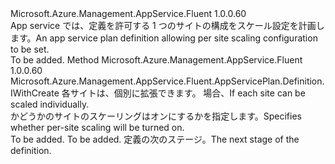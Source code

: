 <Type Name="IWithPerSiteScaling" FullName="Microsoft.Azure.Management.AppService.Fluent.AppServicePlan.Definition.IWithPerSiteScaling">
  <TypeSignature Language="C#" Value="public interface IWithPerSiteScaling" />
  <TypeSignature Language="ILAsm" Value=".class public interface auto ansi abstract IWithPerSiteScaling" />
  <TypeSignature Language="DocId" Value="T:Microsoft.Azure.Management.AppService.Fluent.AppServicePlan.Definition.IWithPerSiteScaling" />
  <TypeSignature Language="VB.NET" Value="Public Interface IWithPerSiteScaling" />
  <TypeSignature Language="F#" Value="type IWithPerSiteScaling = interface" />
  <AssemblyInfo>
    <AssemblyName>Microsoft.Azure.Management.AppService.Fluent</AssemblyName>
    <AssemblyVersion>1.0.0.60</AssemblyVersion>
  </AssemblyInfo>
  <Interfaces />
  <Docs>
    <summary>
            <span data-ttu-id="2aa10-101">App service では、定義を許可する 1 つのサイトの構成をスケール設定を計画します。</span><span class="sxs-lookup"><span data-stu-id="2aa10-101">An app service plan definition allowing per site scaling configuration to be set.</span></span>
            </summary>
    <remarks>To be added.</remarks>
  </Docs>
  <Members>
    <Member MemberName="WithPerSiteScaling">
      <MemberSignature Language="C#" Value="public Microsoft.Azure.Management.AppService.Fluent.AppServicePlan.Definition.IWithCreate WithPerSiteScaling (bool perSiteScaling);" />
      <MemberSignature Language="ILAsm" Value=".method public hidebysig newslot virtual instance class Microsoft.Azure.Management.AppService.Fluent.AppServicePlan.Definition.IWithCreate WithPerSiteScaling(bool perSiteScaling) cil managed" />
      <MemberSignature Language="DocId" Value="M:Microsoft.Azure.Management.AppService.Fluent.AppServicePlan.Definition.IWithPerSiteScaling.WithPerSiteScaling(System.Boolean)" />
      <MemberSignature Language="VB.NET" Value="Public Function WithPerSiteScaling (perSiteScaling As Boolean) As IWithCreate" />
      <MemberSignature Language="F#" Value="abstract member WithPerSiteScaling : bool -&gt; Microsoft.Azure.Management.AppService.Fluent.AppServicePlan.Definition.IWithCreate" Usage="iWithPerSiteScaling.WithPerSiteScaling perSiteScaling" />
      <MemberType>Method</MemberType>
      <AssemblyInfo>
        <AssemblyName>Microsoft.Azure.Management.AppService.Fluent</AssemblyName>
        <AssemblyVersion>1.0.0.60</AssemblyVersion>
      </AssemblyInfo>
      <ReturnValue>
        <ReturnType>Microsoft.Azure.Management.AppService.Fluent.AppServicePlan.Definition.IWithCreate</ReturnType>
      </ReturnValue>
      <Parameters>
        <Parameter Name="perSiteScaling" Type="System.Boolean" />
      </Parameters>
      <Docs>
        <param name="perSiteScaling"><span data-ttu-id="2aa10-102">各サイトは、個別に拡張できます。 場合、</span><span class="sxs-lookup"><span data-stu-id="2aa10-102">If each site can be scaled individually.</span></span></param>
        <summary>
            <span data-ttu-id="2aa10-103">かどうかのサイトのスケーリングはオンにするかを指定します。</span><span class="sxs-lookup"><span data-stu-id="2aa10-103">Specifies whether per-site scaling will be turned on.</span></span>
            </summary>
        <returns>To be added.</returns>
        <remarks>To be added.</remarks>
        <return><span data-ttu-id="2aa10-104">定義の次のステージ。</span><span class="sxs-lookup"><span data-stu-id="2aa10-104">The next stage of the definition.</span></span></return>
      </Docs>
    </Member>
  </Members>
</Type>